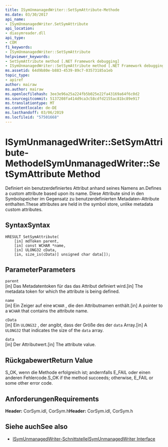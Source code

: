 ```yaml
---
title: ISymUnmanagedWriter::SetSymAttribute-Methode
ms.date: 03/30/2017
api_name:
- ISymUnmanagedWriter.SetSymAttribute
api_location:
- diasymreader.dll
api_type:
- COM
f1_keywords:
- ISymUnmanagedWriter::SetSymAttribute
helpviewer_keywords:
- SetSymAttribute method [.NET Framework debugging]
- ISymUnmanagedWriter::SetSymAttribute method [.NET Framework debugging]
ms.assetid: 64d9b80e-b883-4539-89c7-03573185a1eb
topic_type:
- apiref
author: mairaw
ms.author: mairaw
ms.openlocfilehash: 3ee3e96a25a224fb5b025e22fa43169a64f6c0d2
ms.sourcegitcommit: 5137208fa414d9ca3c58cdfd2155ac81bc89e917
ms.translationtype: MT
ms.contentlocale: de-DE
ms.lasthandoff: 03/06/2019
ms.locfileid: "57501668"
---
```

# <a name="isymunmanagedwritersetsymattribute-method"></a><span data-ttu-id="0fb30-102">ISymUnmanagedWriter::SetSymAttribute-Methode</span><span class="sxs-lookup"><span data-stu-id="0fb30-102">ISymUnmanagedWriter::SetSymAttribute Method</span></span>
<span data-ttu-id="0fb30-103">Definiert ein benutzerdefiniertes Attribut anhand seines Namens an.</span><span class="sxs-lookup"><span data-stu-id="0fb30-103">Defines a custom attribute based upon its name.</span></span> <span data-ttu-id="0fb30-104">Diese Attribute sind in den Symbolspeicher im Gegensatz zu benutzerdefinierten Metadaten-Attribute enthalten.</span><span class="sxs-lookup"><span data-stu-id="0fb30-104">These attributes are held in the symbol store, unlike metadata custom attributes.</span></span>  
  
## <a name="syntax"></a><span data-ttu-id="0fb30-105">Syntax</span><span class="sxs-lookup"><span data-stu-id="0fb30-105">Syntax</span></span>  
  
```  
HRESULT SetSymAttribute(  
    [in] mdToken parent,  
    [in] const WCHAR *name,  
    [in] ULONG32 cData,  
    [in, size_is(cData)] unsigned char data[]);  
```  
  
## <a name="parameters"></a><span data-ttu-id="0fb30-106">Parameter</span><span class="sxs-lookup"><span data-stu-id="0fb30-106">Parameters</span></span>  
 `parent`  
 <span data-ttu-id="0fb30-107">[in] Das Metadatentoken für das das Attribut definiert wird.</span><span class="sxs-lookup"><span data-stu-id="0fb30-107">[in] The metadata token for which the attribute is being defined.</span></span>  
  
 `name`  
 <span data-ttu-id="0fb30-108">[in] Ein Zeiger auf eine `WCHAR` , die den Attributnamen enthält.</span><span class="sxs-lookup"><span data-stu-id="0fb30-108">[in] A pointer to a `WCHAR` that contains the attribute name.</span></span>  
  
 `cData`  
 <span data-ttu-id="0fb30-109">[in] Ein `ULONG32` , der angibt, dass der Größe des der `data` Array.</span><span class="sxs-lookup"><span data-stu-id="0fb30-109">[in] A `ULONG32` that indicates the size of the `data` array.</span></span>  
  
 `data`  
 <span data-ttu-id="0fb30-110">[in] Der Attributwert.</span><span class="sxs-lookup"><span data-stu-id="0fb30-110">[in] The attribute value.</span></span>  
  
## <a name="return-value"></a><span data-ttu-id="0fb30-111">Rückgabewert</span><span class="sxs-lookup"><span data-stu-id="0fb30-111">Return Value</span></span>  
 <span data-ttu-id="0fb30-112">S_OK, wenn die Methode erfolgreich ist; andernfalls E_FAIL oder einen anderen Fehlercode.</span><span class="sxs-lookup"><span data-stu-id="0fb30-112">S_OK if the method succeeds; otherwise, E_FAIL or some other error code.</span></span>  
  
## <a name="requirements"></a><span data-ttu-id="0fb30-113">Anforderungen</span><span class="sxs-lookup"><span data-stu-id="0fb30-113">Requirements</span></span>  
 <span data-ttu-id="0fb30-114">**Header:** CorSym.idl, CorSym.h</span><span class="sxs-lookup"><span data-stu-id="0fb30-114">**Header:** CorSym.idl, CorSym.h</span></span>  
  
## <a name="see-also"></a><span data-ttu-id="0fb30-115">Siehe auch</span><span class="sxs-lookup"><span data-stu-id="0fb30-115">See also</span></span>
- [<span data-ttu-id="0fb30-116">ISymUnmanagedWriter-Schnittstelle</span><span class="sxs-lookup"><span data-stu-id="0fb30-116">ISymUnmanagedWriter Interface</span></span>](../../../../docs/framework/unmanaged-api/diagnostics/isymunmanagedwriter-interface.md)
